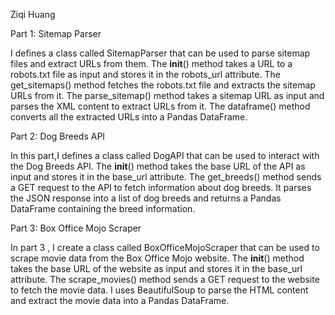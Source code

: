 Ziqi Huang

Part 1: Sitemap Parser

I defines a class called SitemapParser that can be used to parse sitemap files and extract URLs from them. The __init__() method takes a URL to a robots.txt file as input and stores it in the robots_url attribute. The get_sitemaps() method fetches the robots.txt file and extracts the sitemap URLs from it. The parse_sitemap() method takes a sitemap URL as input and parses the XML content to extract URLs from it. The dataframe() method converts all the extracted URLs into a Pandas DataFrame.

Part 2: Dog Breeds API

 In this part,I defines a class called DogAPI that can be used to interact with the Dog Breeds API. The __init__() method takes the base URL of the API as input and stores it in the base_url attribute. The get_breeds() method sends a GET request to the API to fetch information about dog breeds. It parses the JSON response into a list of dog breeds and returns a Pandas DataFrame containing the breed information.

Part 3: Box Office Mojo Scraper

In part 3 , I create a class called BoxOfficeMojoScraper that can be used to scrape movie data from the Box Office Mojo website. The __init__() method takes the base URL of the website as input and stores it in the base_url attribute. The scrape_movies() method sends a GET request to the website to fetch the movie data. I uses BeautifulSoup to parse the HTML content and extract the movie data into a Pandas DataFrame.
